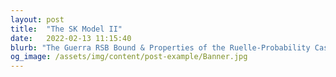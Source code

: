 ```yaml
---
layout: post
title:  "The SK Model II"
date:   2022-02-13 11:15:40
blurb: "The Guerra RSB Bound & Properties of the Ruelle-Probability Cascades"
og_image: /assets/img/content/post-example/Banner.jpg
---
```


